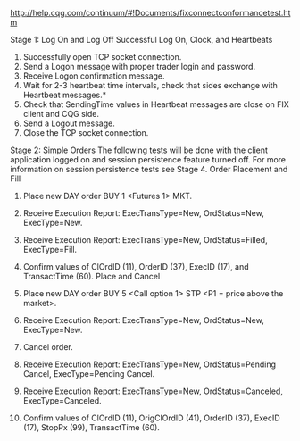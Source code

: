 http://help.cqg.com/continuum/#!Documents/fixconnectconformancetest.htm

Stage 1: Log On and Log Off
Successful Log On, Clock, and Heartbeats

1.  Successfully open TCP socket connection.
2.  Send a Logon message with proper trader login and password.
3.  Receive Logon confirmation message.
4.  Wait for 2-3 heartbeat time intervals, check that sides exchange with Heartbeat messages.*
5.  Check that SendingTime values in Heartbeat messages are close on FIX client and CQG side.
6.  Send a Logout message.
7.  Close the TCP socket connection.

Stage 2: Simple Orders
The following tests will be done with the client application logged on and session persistence feature turned off. For more information on session persistence tests see Stage 4.
Order Placement and Fill

1.  Place new DAY order BUY 1 <Futures 1> MKT.
2.  Receive Execution Report: ExecTransType=New, OrdStatus=New, ExecType=New.
3.  Receive Execution Report: ExecTransType=New, OrdStatus=Filled, ExecType=Fill.
4.  Confirm values of ClOrdID (11), OrderID (37), ExecID (17), and TransactTime (60).
Place and Cancel

1.  Place new DAY order BUY 5 <Call option 1> STP <P1 = price above the market>.
2.  Receive Execution Report: ExecTransType=New, OrdStatus=New, ExecType=New.
3.  Cancel order.
4.  Receive Execution Report: ExecTransType=New, OrdStatus=Pending Cancel, ExecType=Pending Cancel.
5.  Receive Execution Report: ExecTransType=New, OrdStatus=Canceled, ExecType=Canceled.
6.  Confirm values of ClOrdID (11), OrigClOrdID (41), OrderID (37), ExecID (17), StopPx (99), TransactTime (60).

